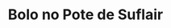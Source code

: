 ---
title: Bolo no Pote de Suflair
description: 
category: Bolos
subcategory: Bolo no Pote
flavor: Suflair
price: 16
---